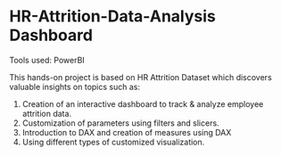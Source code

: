# HR-Attrition-Data-Analysis Dashboard
Tools used:
   PowerBI

This hands-on project is based on HR Attrition Dataset which discovers valuable insights on topics such as:
  1. Creation of an interactive dashboard to track & analyze employee attrition data.
  2. Customization of parameters using filters and slicers.
  3. Introduction to DAX and creation of measures using DAX
  4. Using different types of customized visualization.
